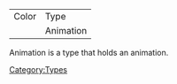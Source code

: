 |       |           |
|-------|-----------|
| Color | Type      |
|       | Animation |

Animation is a type that holds an animation.

[Category:Types](Category:Types "wikilink")